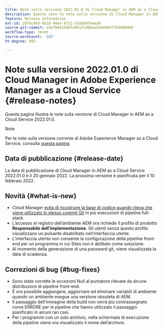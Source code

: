 ```yaml
---
title: Note sulla versione 2022.01.0 di Cloud Manager in AEM as a Cloud Service
description: Queste sono le note sulla versione di Cloud Manager in AEM as a Cloud Service 2022.01.0.
feature: Release Information
exl-id: 2dfdc943-0518-40ea-8712-1dabb97eeaa9
source-git-commit: a3e79441d46fa961fcd05ea54e84957754890d69
workflow-type: tm+mt
source-wordcount: '243'
ht-degree: 95%

---
```


# Note sulla versione 2022.01.0 di Cloud Manager in Adobe Experience Manager as a Cloud Service {#release-notes}

Questa pagina illustra le note sulla versione di Cloud Manager in AEM as a Cloud Service 2022.01.0.

>[!NOTE]
>
>Per le note sulla versione corrente di Adobe Experience Manager as a Cloud Service, consulta [questa pagina](/help/release-notes/release-notes-cloud/release-notes-current.md).

## Data di pubblicazione {#release-date}

La data di pubblicazione di Cloud Manager in AEM as a Cloud Service 2022.01.0 è il 20 gennaio 2022. La prossima versione è pianificata per il 10 febbraio 2022.

## Novità {#what-is-new}

* Cloud Manager [evita di ricostruire la base di codice quando rileva che viene utilizzato lo stesso commit Git](/help/implementing/cloud-manager/getting-access-to-aem-in-cloud/setting-up-project.md#build-artifact-reuse) in più esecuzioni di pipeline full-stack.
* L’accesso al registro dell’ambiente AEM ora richiede il profilo di prodotto **Responsabile dell’implementazione**. Gli utenti senza questo profilo visualizzano un pulsante disabilitato nell’interfaccia utente.
* L’interfaccia utente non consente la configurazione della pipeline front-end per un programma in cui Sites non è abilitato come soluzione.
* Al momento della generazione di una password git, viene visualizzata la data di scadenza.

## Correzioni di bug {#bug-fixes}

* Sono state corrette le eccezioni Null al puntatore rilevate da alcune distribuzioni di pipeline front-end.
* È ora possibile aggiungere, aggiornare ed eliminare variabili di ambiente quando un ambiente esegue una versione obsoleta di AEM.
* Il passaggio dell’immagine della build non verrà più contrassegnato come ERRORE per le pipeline che hanno utilizzato il passaggio pianificato in alcuni rari casi.
* Per i programmi con un solo archivio, nella schermata di esecuzione della pipeline viene ora visualizzato il nome dell’archivio.
